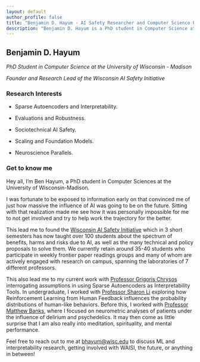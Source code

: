 ```yaml
---
layout: default
author_profile: false
title: "Benjamin D. Hayum - AI Safety Researcher and Computer Science PhD Student"
description: "Benjamin D. Hayum is a PhD student in Computer Science at the University of Wisconsin - Madison, specializing in AI Safety, Machine Learning Interpretability, and Sparse Autoencoders."
---
```


## Benjamin D. Hayum

*PhD Student in Computer Science at the University of Wisconsin - Madison*

*Founder and Research Lead of the Wisconsin AI Safety Initiative*

### Research Interests

- Sparse Autoencoders and Interpretability.

- Evaluations and Robustness. 

- Sociotechnical AI Safety. 

- Scaling and Foundation Models. 

- Neuroscience Parallels.

### Get to know me

Hey all, I’m Ben Hayum, a PhD student in Computer Sciences at the University of Wisconsin-Madison. 

I was fortunate to be exposed to information early on that convinced me of just how massive the influence of AI was going to be on the future. Sitting with that realization made me see how it was personally impossible for me to not get involved and try to help work the trajectory for the better. 

This lead me to found the [Wisconsin AI Safety Initiative](https://waisi.org/) which in 3 short semesters has now taught over 100 students about the spectrum of benefits, harms and risks due to AI, as well as the many technical and policy proposals to solve them. We currently retain around 35-40 students who participate in weekly frontier paper readings groups and many of whom are actively engaged with research on campus, spanning the laboratories of 7 different professors.

This also lead me to my current work with [Professor Grigoris Chrysos](https://grigorisg9gr.github.io/_pages/about/) interrogating assumptions in using Sparse Autoencoders as Interpretability Tools. In undergraduate, I worked with [Professor Sharon Li](https://pages.cs.wisc.edu/~sharonli/) exploring how Reinforcement Learning from Human Feedback influences the probability distributions of human-like behaviors. Before this, I worked with [Professor Matthew Banks](https://neuro.wisc.edu/staff/banks-matthew-i/), where I focused on neurometric analyses of patients under the influence of delirium and psychedelics. It may then come as little surprise that I am also really into meditation, spirituality, and mental performance.

Feel free to reach out to me at [bhayum@wisc.edu](mailto:bhayum@wisc.edu) to discuss ML and interpretability research, getting involved with WAISI, the future, or anything in between!
